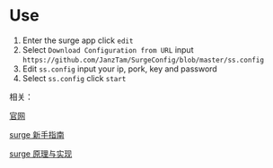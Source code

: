 # Use

1. Enter the surge app click `edit` 
2. Select `Download Configuration from URL`  input `https://github.com/JanzTam/SurgeConfig/blob/master/ss.config`
3. Edit `ss.config` input your ip, pork, key and password
4. Select `ss.config` click `start`


相关： 

[官网](http://surge.run/manual/) 

[surge 新手指南](https://medium.com/@scomper/surge-%E9%85%8D%E7%BD%AE%E6%96%87%E4%BB%B6-a1533c10e80b#.p6jou9a6l) 

[surge 原理与实现](https://medium.com/@Blankwonder/surge-%E5%8E%9F%E7%90%86%E4%B8%8E%E5%AE%9E%E7%8E%B0-8aa3304fb3bb#.ujkp7yp7z)



